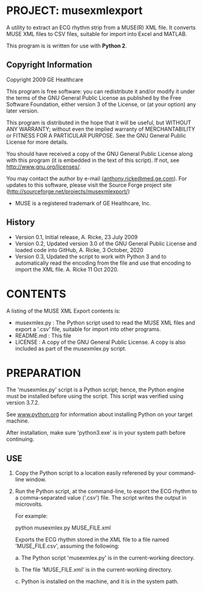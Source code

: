 # PROJECT: musexmlexport
A utility to extract an ECG rhythm strip from a MUSE(R) XML file. It converts MUSE XML files to CSV files, suitable for import into Excel and MATLAB.

This program is is written for use with **Python 2**.

## Copyright Information
Copyright 2009 GE Healthcare

This program is free software: you can redistribute it and/or modify
it under the terms of the GNU General Public License as published by
the Free Software Foundation, either version 3 of the License, or
(at your option) any later version.

This program is distributed in the hope that it will be useful,
but WITHOUT ANY WARRANTY; without even the implied warranty of
MERCHANTABILITY or FITNESS FOR A PARTICULAR PURPOSE.  See the
GNU General Public License for more details.

You should have received a copy of the GNU General Public License
along with this program (it is embedded in the text of this script).
If not, see <http://www.gnu.org/licenses/>.

You may contact the author by e-mail (anthony.ricke@med.ge.com). For updates to this software, please visit the
Source Forge project site (http://sourceforge.net/projects/musexmlexport/)

- MUSE is a registered trademark of GE Healthcare, Inc.

## History

- Version 0.1, Initial release, A. Ricke, 23 July 2009
- Version 0.2, Updated version 3.0 of the GNU General Public License and loaded code into GitHub, A. Ricke, 3 October, 2020
- Version 0.3, Updated the script to work with Python 3 and to automatically read the encoding from the file and use that encoding to import the XML file. A. Ricke 11 Oct 2020.

# CONTENTS
A listing of the MUSE XML Export contents is:

 - musexmlex.py : The Python script used to read the MUSE XML files and export a '.csv' file, suitable for import into other programs.
 - README.md : This file
 - LICENSE : A copy of the GNU General Public License. A copy is also included as part of the musexmlex.py script.

# PREPARATION

The 'musexmlex.py' script is a Python script; hence, the Python engine must be
installed before using the script. This script was verified using version 3.7.2.

See www.python.org for information about installing Python on your target 
machine.

After installation, make sure 'python3.exe' is in your system path before 
continuing.

## USE

1. Copy the  Python script to a location easily referened by your command-line 
   window.
2. Run the Python script, at the command-line, to export the ECG rhythm to a
   comma-separated value ('.csv') file. The script writes the output in 
   microvolts.
   
   For example:
   
   python musexmlex.py MUSE_FILE.xml
   
   Exports the ECG rhythm stored in the XML file to a file named 
   'MUSE_FILE.csv', assuming the following:
   
   a. The Python script 'musexmlex.py' is in the current-working directory.

   b. The file 'MUSE_FILE.xml' is in the current-working directory.

   c. Python is installed on the machine, and it is in the system path.
